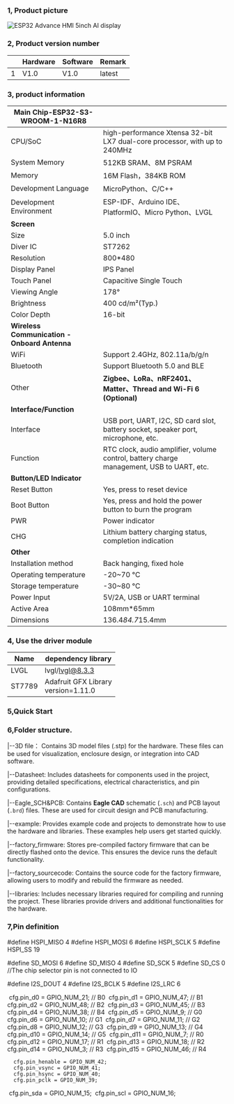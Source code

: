 ### 1, Product picture

![ESP32 Advance HMI 5inch AI display](https://www.elecrow.com/media/catalog/product/cache/9e67447b006ee4d9559353b91d12add5/e/s/esp32_advance_hmi_5.0inch_display.jpg)

### 2, Product version number

|      | Hardware | Software | Remark |
| ---- | -------- | -------- | ------ |
| 1    | V1.0     | V1.0     | latest |

### 3, product information

| Main Chip-ESP32-S3-WROOM-1-N16R8         |                                                              |
| -------------------------------------------- | ------------------------------------------------------------ |
| CPU/SoC                                      | high-performance Xtensa 32-bit LX7 dual-core processor, with up to 240MHz |
| System Memory                                | 512KB SRAM、8M PSRAM                                         |
| Memory                                       | 16M Flash，384KB ROM                                         |
| Development Language                         | MicroPython、C/C++                                           |
| Development Environment                      | ESP-IDF、Arduino IDE、PlatformIO、Micro Python、LVGL         |
| **Screen**                                   |                                                              |
| Size                                         | 5.0 inch                                                     |
| Diver IC                                     | ST7262                                                       |
| Resolution                                   | 800*480                                                      |
| Display Panel                                | IPS Panel                                                    |
| Touch Panel                                  | Capacitive Single Touch                                      |
| Viewing Angle                                | 178°                                                         |
| Brightness                                   | 400 cd/m²(Typ.)                                              |
| Color Depth                                  | 16-bit                                                       |
| **Wireless Communication - Onboard Antenna** |                                                              |
| WiFi                                         | Support 2.4GHz, 802.11a/b/g/n                                |
| Bluetooth                                    | Support Bluetooth 5.0 and BLE                                |
| Other                                        | **Zigbee、LoRa、nRF2401、Matter、Thread and Wi-Fi 6 (Optional)** |
| **Interface/Function**                       |                                                              |
| Interface                                    | USB port, UART, I2C, SD card slot, battery socket, speaker port, microphone, etc. |
| Function                                     | RTC clock, audio amplifier, volume control, battery charge management, USB to UART, etc. |
| **Button/LED Indicator**                     |                                                              |
| Reset Button                                 | Yes, press to reset device                                   |
| Boot Button                                  | Yes, press and hold the power button to burn the program     |
| PWR                                          | Power indicator                                              |
| CHG                                          | Lithium battery charging status, completion indication       |
| **Other**                                    |                                                              |
| Installation method                          | Back hanging, fixed hole                                     |
| Operating temperature                        | -20~70 °C                                                    |
| Storage temperature                          | -30~80 °C                                                    |
| Power Input                                  | 5V/2A, USB or UART terminal                                  |
| Active Area                                  | 108mm*65mm                                                   |
| Dimensions                                   | 136.4*84.7*15.4mm                                            |

### 4, Use the driver module

| Name   | dependency library                      |
| ------ | --------------------------------------- |
| LVGL   | lvgl/lvgl@8.3.3                         |
| ST7789 | Adafruit GFX Library<br/>version=1.11.0 |

### 5,Quick Start



### 6,Folder structure.

|--3D file： Contains 3D model files (.stp) for the hardware. These files can be used for visualization, enclosure design, or integration into CAD software.

|--Datasheet: Includes datasheets for components used in the project, providing detailed specifications, electrical characteristics, and pin configurations.

|--Eagle_SCH&PCB: Contains **Eagle CAD** schematic (`.sch`) and PCB layout (`.brd`) files. These are used for circuit design and PCB manufacturing.

|--example: Provides example code and projects to demonstrate how to use the hardware and libraries. These examples help users get started quickly.

|--factory_firmware: Stores pre-compiled factory firmware that can be directly flashed onto the device. This ensures the device runs the default functionality.

|--factory_sourcecode:  Contains the source code for the factory firmware, allowing users to modify and rebuild the firmware as needed.

|--libraries: Includes necessary libraries required for compiling and running the project. These libraries provide drivers and additional functionalities for the hardware.

### 7,Pin definition

#define HSPI_MISO  4
#define HSPI_MOSI  6
#define HSPI_SCLK  5
#define HSPI_SS    19

#define SD_MOSI 6
#define SD_MISO 4
#define SD_SCK 5
#define SD_CS 0 //The chip selector pin is not connected to IO

#define I2S_DOUT 4
#define I2S_BCLK 5
#define I2S_LRC 6

​      cfg.pin_d0 = GPIO_NUM_21;    // B0
​      cfg.pin_d1 = GPIO_NUM_47;    // B1
​      cfg.pin_d2 = GPIO_NUM_48;   // B2
​      cfg.pin_d3 = GPIO_NUM_45;    // B3
​      cfg.pin_d4 = GPIO_NUM_38;    // B4
​      cfg.pin_d5 = GPIO_NUM_9;    // G0
​      cfg.pin_d6 = GPIO_NUM_10;    // G1
​      cfg.pin_d7 = GPIO_NUM_11;    // G2
​      cfg.pin_d8 = GPIO_NUM_12;   // G3
​      cfg.pin_d9 = GPIO_NUM_13;   // G4
​      cfg.pin_d10 = GPIO_NUM_14;   // G5
​      cfg.pin_d11 = GPIO_NUM_7;  // R0
​      cfg.pin_d12 = GPIO_NUM_17;  // R1
​      cfg.pin_d13 = GPIO_NUM_18;  // R2
​      cfg.pin_d14 = GPIO_NUM_3;  // R3
​      cfg.pin_d15 = GPIO_NUM_46;  // R4

      cfg.pin_henable = GPIO_NUM_42;
      cfg.pin_vsync = GPIO_NUM_41;
      cfg.pin_hsync = GPIO_NUM_40;
      cfg.pin_pclk = GPIO_NUM_39;


​     cfg.pin_sda = GPIO_NUM_15;
​      cfg.pin_scl = GPIO_NUM_16;
